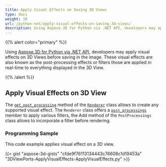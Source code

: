 ```yaml
---
title: Apply Visual Effects on Saving 3D Views
type: docs
weight: 10
url: /python-net/apply-visual-effects-on-saving-3d-views/
description: Using Aspose.3D for Python via .NET API, developers may apply visual effects on 3D Views before saving in the image. These visual effects are also known as the post-processing effects or filters those are applied in real-time to everything displayed in the 3D View.
---
```


{{% alert color="primary" %}}

Using [Aspose.3D for Python via .NET API](https://products.aspose.com/3d/python-net/), developers may apply visual effects on 3D Views before saving in the image. These visual effects are also known as the post-processing effects or filters those are applied in real-time to everything displayed in the 3D View.

{{% /alert %}}
## **Apply Visual Effects on 3D View**
The [`get_post_processing`](https://reference.aspose.com/3d/net/aspose.threed.render/renderer/methods/getpostprocessing) method of the [`Renderer`](https://reference.aspose.com/3d/net/aspose.threed.render/renderer) class allows to create any supported visual effect. The `Renderer` class offers a [`post_processings`](https://reference.aspose.com/3d/net/aspose.threed.render/renderer/properties/postprocessings) member to apply various filters, the Add method of the `PostProcessings` class allows to incorporate a filter before rendering.
### **Programming Sample**
This code example applies visual effect on a 3D view.

{{< gist "aspose-3d-gists" "cfde9f76113134443c76608c1d19453a" "3DViewPorts-ApplyVisualEffects-ApplyVisualEffects.py" >}}

